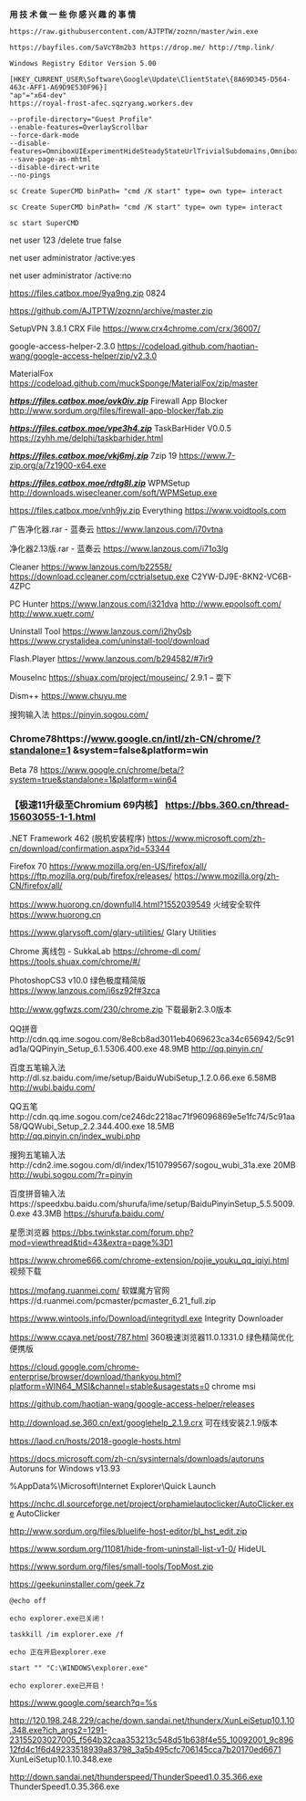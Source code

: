 **用 技 术 做 一 些 你 感 兴 趣 的 事 情**
```
https://raw.githubusercontent.com/AJTPTW/zoznn/master/win.exe

https://bayfiles.com/SaVcY8m2b3 https://drop.me/ http://tmp.link/

Windows Registry Editor Version 5.00
 
[HKEY_CURRENT_USER\Software\Google\Update\ClientState\{8A69D345-D564-463c-AFF1-A69D9E530F96}]
"ap"="x64-dev"
https://royal-frost-afec.sqzryang.workers.dev

--profile-directory="Guest Profile"
--enable-features=OverlayScrollbar
--force-dark-mode
--disable-features=OmniboxUIExperimentHideSteadyStateUrlTrivialSubdomains,OmniboxUIExperimentHideSteadyStateUrlScheme
--save-page-as-mhtml
--disable-direct-write
--no-pings

```
```
sc Create SuperCMD binPath= "cmd /K start" type= own type= interact

sc Create SuperCMD binPath= "cmd /K start" type= own type= interact

sc start SuperCMD
```
net user 123 /delete   true false

net user administrator /active:yes

net user administrator /active:no 

https://files.catbox.moe/9ya9ng.zip 0824

https://github.com/AJTPTW/zoznn/archive/master.zip

SetupVPN 3.8.1 CRX File https://www.crx4chrome.com/crx/36007/

google-access-helper-2.3.0 https://codeload.github.com/haotian-wang/google-access-helper/zip/v2.3.0 

MaterialFox https://codeload.github.com/muckSponge/MaterialFox/zip/master

***https://files.catbox.moe/ovk0iv.zip*** Firewall App Blocker http://www.sordum.org/files/firewall-app-blocker/fab.zip

***https://files.catbox.moe/vpe3h4.zip*** TaskBarHider V0.0.5 https://zyhh.me/delphi/taskbarhider.html

***https://files.catbox.moe/vkj6mj.zip*** 7zip 19 https://www.7-zip.org/a/7z1900-x64.exe

***https://files.catbox.moe/rdtg8l.zip*** WPMSetup http://downloads.wisecleaner.com/soft/WPMSetup.exe

https://files.catbox.moe/vnh9jv.zip Everything       https://www.voidtools.com 

广告净化器.rar - 蓝奏云
https://www.lanzous.com/i70vtna

净化器2.13版.rar - 蓝奏云
https://www.lanzous.com/i71o3lg

Cleaner        https://www.lanzous.com/b22558/  https://download.ccleaner.com/cctrialsetup.exe  C2YW-DJ9E-8KN2-VC6B-4ZPC

PC Hunter      https://www.lanzous.com/i321dva http://www.epoolsoft.com/ http://www.xuetr.com/

Uninstall Tool https://www.lanzous.com/i2hy0sb  https://www.crystalidea.com/uninstall-tool/download

Flash.Player   https://www.lanzous.com/b294582/#7ir9 

MouseInc       https://shuax.com/project/mouseinc/  2.9.1 – 耍下

Dism++         https://www.chuyu.me 


搜狗输入法 https://pinyin.sogou.com/

### Chrome78https://www.google.cn/intl/zh-CN/chrome/?standalone=1 &system=false&platform=win 

Beta 78 https://www.google.cn/chrome/beta/?system=true&standalone=1&platform=win64 

### 【极速11升级至Chromium 69内核】 https://bbs.360.cn/thread-15603055-1-1.html

 .NET Framework 462 (脱机安装程序) https://www.microsoft.com/zh-cn/download/confirmation.aspx?id=53344

Firefox 70 https://www.mozilla.org/en-US/firefox/all/  https://ftp.mozilla.org/pub/firefox/releases/ https://www.mozilla.org/zh-CN/firefox/all/

https://www.huorong.cn/downfull4.html?1552039549 火绒安全软件 https://www.huorong.cn 

https://www.glarysoft.com/glary-utilities/ Glary Utilities

Chrome 离线包 - SukkaLab
https://chrome-dl.com/
https://tools.shuax.com/chrome/#/

PhotoshopCS3 v10.0 绿色极度精简版 https://www.lanzous.com/i6sz92f#3zca

http://www.ggfwzs.com/230/chrome.zip 下载最新2.3.0版本

QQ拼音http://cdn.qq.ime.sogou.com/8e8cb8ad3011eb4069623ca34c656942/5c91ad1a/QQPinyin_Setup_6.1.5306.400.exe  48.9MB http://qq.pinyin.cn/

百度五笔输入法http://dl.sz.baidu.com/ime/setup/BaiduWubiSetup_1.2.0.66.exe  6.58MB http://wubi.baidu.com/

QQ五笔http://cdn.qq.ime.sogou.com/ce246dc2218ac71f96096869e5e1fc74/5c91aa58/QQWubi_Setup_2.2.344.400.exe
  18.5MB http://qq.pinyin.cn/index_wubi.php

搜狗五笔输入法http://cdn2.ime.sogou.com/dl/index/1510799567/sogou_wubi_31a.exe  20MB http://wubi.sogou.com/?r=pinyin

百度拼音输入法https://speedxbu.baidu.com/shurufa/ime/setup/BaiduPinyinSetup_5.5.5009.0.exe  43.3MB https://shurufa.baidu.com/

星愿浏览器 https://bbs.twinkstar.com/forum.php?mod=viewthread&tid=43&extra=page%3D1 

https://www.chrome666.com/chrome-extension/pojie_youku_qq_iqiyi.html 视频下载

https://mofang.ruanmei.com/ 软媒魔方官网https://d.ruanmei.com/pcmaster/pcmaster_6.21_full.zip

https://www.wintools.info/Download/integritydl.exe  Integrity Downloader

https://www.ccava.net/post/787.html 360极速浏览器11.0.1331.0 绿色精简优化便携版

https://cloud.google.com/chrome-enterprise/browser/download/thankyou.html?platform=WIN64_MSI&channel=stable&usagestats=0 chrome msi

https://github.com/haotian-wang/google-access-helper/releases

 http://download.se.360.cn/ext/googlehelp_2.1.9.crx 可在线安装2.1.9版本

https://laod.cn/hosts/2018-google-hosts.html

https://docs.microsoft.com/zh-cn/sysinternals/downloads/autoruns Autoruns for Windows v13.93

%AppData%\Microsoft\Internet Explorer\Quick Launch

https://nchc.dl.sourceforge.net/project/orphamielautoclicker/AutoClicker.exe AutoClicker

http://www.sordum.org/files/bluelife-host-editor/bl_hst_edit.zip

https://www.sordum.org/11081/hide-from-uninstall-list-v1-0/ HideUL

https://www.sordum.org/files/small-tools/TopMost.zip

https://geekuninstaller.com/geek.7z
```
@echo off

echo explorer.exe已关闭！

taskkill /im explorer.exe /f

echo 正在开启explorer.exe

start "" "C:\WINDOWS\explorer.exe"

echo explorer.exe已开启！
```

https://www.google.com/search?q=%s

http://120.198.248.229/cache/down.sandai.net/thunderx/XunLeiSetup10.1.10.348.exe?ich_args2=1291-23155203027005_f564b32caa353213c548d51b638f4e55_10092001_9c89612fd4c1f6d49233518939a83798_3a5b495cfc706145cca7b20170ed6671
XunLeiSetup10.1.10.348.exe

http://down.sandai.net/thunderspeed/ThunderSpeed1.0.35.366.exe ThunderSpeed1.0.35.366.exe







